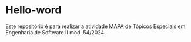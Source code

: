 # Hello-word
Este repositório é para realizar a atividade MAPA de Tópicos Especiais em Engenharia de Software II mod. 54/2024
